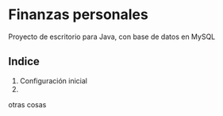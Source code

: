 # Finanzas personales

Proyecto de escritorio para Java, con base de datos en MySQL

## Indice

1. Configuración inicial
2. 

otras cosas
